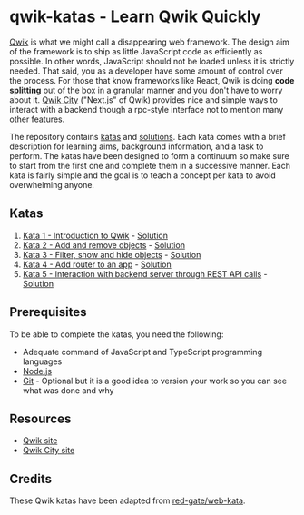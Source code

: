 # qwik-katas - Learn Qwik Quickly

[Qwik](https://qwik.builder.io/) is what we might call a disappearing web framework. The design aim of the framework is to ship as little JavaScript code as efficiently as possible. In other words, JavaScript should not be loaded unless it is strictly needed. That said, you as a developer have some amount of control over the process. For those that know frameworks like React, Qwik is doing **code splitting** out of the box in a granular manner and you don't have to worry about it. [Qwik City](https://qwik.builder.io/qwikcity/overview/) ("Next.js" of Qwik) provides nice and simple ways to interact with a backend though a rpc-style interface not to mention many other features.

The repository contains [katas](katas/) and [solutions](solutions/). Each kata comes with a brief description for learning aims, background information, and a task to perform. The katas have been designed to form a continuum so make sure to start from the first one and complete them in a successive manner. Each kata is fairly simple and the goal is to teach a concept per kata to avoid overwhelming anyone.

## Katas

1. [Kata 1 - Introduction to Qwik](katas/kata-01.md) - [Solution](solutions/kata-01)
2. [Kata 2 - Add and remove objects](katas/kata-02.md) - [Solution](solutions/kata-02)
3. [Kata 3 - Filter, show and hide objects](katas/kata-03.md) - [Solution](solutions/kata-03)
4. [Kata 4 - Add router to an app](katas/kata-04.md) - [Solution](solutions/kata-04)
5. [Kata 5 - Interaction with backend server through REST API calls](katas/kata-05.md) - [Solution](solutions/kata-05)

## Prerequisites

To be able to complete the katas, you need the following:

* Adequate command of JavaScript and TypeScript programming languages
* [Node.js](https://nodejs.org/en/)
* [Git](https://git-scm.com/) - Optional but it is a good idea to version your work so you can see what was done and why

## Resources

* [Qwik site](https://qwik.builder.io/)
* [Qwik City site](https://qwik.builder.io/qwikcity/overview)

## Credits

These Qwik katas have been adapted from [red-gate/web-kata](https://github.com/red-gate/web-kata).
